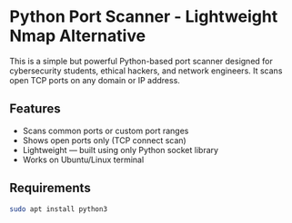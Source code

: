 # Python Port Scanner - Lightweight Nmap Alternative

This is a simple but powerful Python-based port scanner designed for cybersecurity students, ethical hackers, and network engineers. It scans open TCP ports on any domain or IP address.

## Features
- Scans common ports or custom port ranges
- Shows open ports only (TCP connect scan)
- Lightweight — built using only Python socket library
- Works on Ubuntu/Linux terminal

## Requirements

```bash
sudo apt install python3
